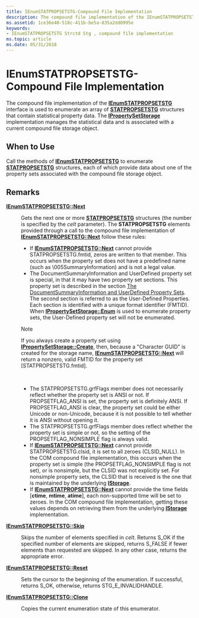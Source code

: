 ```yaml
---
title: IEnumSTATPROPSETSTG-Compound File Implementation
description: The compound file implementation of the IEnumSTATPROPSETSTG interface is used to enumerate an array of STATPROPSETSTG structures that contain statistical property data.
ms.assetid: 1ce36e40-518c-411b-be5a-835a2dd0995e
keywords:
- IEnumSTATPROPSETSTG Strctd Stg , compound file implementation
ms.topic: article
ms.date: 05/31/2018
---
```


# IEnumSTATPROPSETSTG-Compound File Implementation

The compound file implementation of the [**IEnumSTATPROPSETSTG**](/windows/win32/api/propidlbase/nn-propidlbase-ienumstatpropsetstg) interface is used to enumerate an array of [**STATPROPSETSTG**](/windows/win32/api/propidlbase/nn-propidlbase-ienumstatpropsetstg) structures that contain statistical property data. The [**IPropertySetStorage**](/windows/desktop/api/Propidl/nn-propidl-ipropertysetstorage) implementation manages the statistical data and is associated with a current compound file storage object.

## When to Use

Call the methods of [**IEnumSTATPROPSETSTG**](/windows/win32/api/propidlbase/nn-propidlbase-ienumstatpropsetstg) to enumerate [**STATPROPSETSTG**](/windows/win32/api/propidlbase/nn-propidlbase-ienumstatpropsetstg) structures, each of which provide data about one of the property sets associated with the compound file storage object.

## Remarks

<dl> <dt>

<span id="IEnumSTATPROPSETSTG__Next"></span><span id="ienumstatpropsetstg__next"></span><span id="IENUMSTATPROPSETSTG__NEXT"></span>[**IEnumSTATPROPSETSTG::Next**](/windows/win32/api/propidlbase/nn-propidlbase-ienumstatpropstg)
</dt> <dd>

Gets the next one or more [**STATPROPSETSTG**](/windows/win32/api/propidlbase/nn-propidlbase-ienumstatpropsetstg) structures (the number is specified by the *celt* parameter). The **STATPROPSETSTG** elements provided through a call to the compound file implementation of [**IEnumSTATPROPSETSTG::Next**](/windows/win32/api/propidlbase/nn-propidlbase-ienumstatpropstg) follow these rules:

-   If [**IEnumSTATPROPSETSTG::Next**](/windows/win32/api/propidlbase/nn-propidlbase-ienumstatpropstg) cannot provide STATPROPSETSTG.fmtid, zeros are written to that member. This occurs when the property set does not have a predefined name (such as \\005SummaryInformation) and is not a legal value.
-   The DocumentSummaryInformation and UserDefined property set is special, in that it may have two property set sections. This property set is described in the section [The DocumentSummaryInformation and UserDefined Property Sets](the-documentsummaryinformation-and-userdefined-property-sets.md). The second section is referred to as the User-Defined Properties. Each section is identified with a unique format identifier (FMTID). When [**IPropertySetStorage::Enum**](/windows/desktop/api/Propidl/nf-propidl-ipropertysetstorage-enum) is used to enumerate property sets, the User-Defined property set will not be enumerated.

> [!Note]  
> If you always create a property set using [**IPropertySetStorage::Create**](/windows/desktop/api/Propidl/nf-propidl-ipropertysetstorage-create), then, because a "Character GUID" is created for the storage name, [**IEnumSTATPROPSETSTG::Next**](/windows/win32/api/propidlbase/nn-propidlbase-ienumstatpropstg) will return a nonzero, valid FMTID for the property set \[STATPROPSETSTG.fmtid\].

 

-   The STATPROPSETSTG.grfFlags member does not necessarily reflect whether the property set is ANSI or not. If PROPSETFLAG\_ANSI is set, the property set is definitely ANSI. If PROPSETFLAG\_ANSI is clear, the property set could be either Unicode or non-Unicode, because it is not possible to tell whether it is ANSI without opening it.
-   The STATPROPSETSTG.grfFlags member does reflect whether the property set is simple or not, so the setting of the PROPSETFLAG\_NONSIMPLE flag is always valid.
-   If [**IEnumSTATPROPSETSTG::Next**](/windows/win32/api/propidlbase/nn-propidlbase-ienumstatpropstg) cannot provide STATPROPSETSTG.clsid, it is set to all zeroes (CLSID\_NULL). In the COM compound file implementation, this occurs when the property set is simple (the PROPSETFLAG\_NONSIMPLE flag is not set), or is nonsimple, but the CLSID was not explicitly set. For nonsimple property sets, the CLSID that is received is the one that is maintained by the underlying [**IStorage**](/windows/desktop/api/Objidl/nn-objidl-istorage).
-   If [**IEnumSTATPROPSETSTG::Next**](/windows/win32/api/propidlbase/nn-propidlbase-ienumstatpropstg) cannot provide the time fields \[**ctime**, **mtime**, **atime**\], each non-supported time will be set to zeroes. In the COM compound file implementation, getting these values depends on retrieving them from the underlying [**IStorage**](/windows/desktop/api/Objidl/nn-objidl-istorage) implementation.

</dd> <dt>

<span id="IEnumSTATPROPSETSTG__Skip"></span><span id="ienumstatpropsetstg__skip"></span><span id="IENUMSTATPROPSETSTG__SKIP"></span>[**IEnumSTATPROPSETSTG::Skip**](/windows/win32/api/propidlbase/nn-propidlbase-ienumstatpropsetstg)
</dt> <dd>

Skips the number of elements specified in *celt*. Returns S\_OK if the specified number of elements are skipped, returns S\_FALSE if fewer elements than requested are skipped. In any other case, returns the appropriate error.

</dd> <dt>

<span id="IEnumSTATPROPSETSTG__Reset"></span><span id="ienumstatpropsetstg__reset"></span><span id="IENUMSTATPROPSETSTG__RESET"></span>[**IEnumSTATPROPSETSTG::Reset**](/windows/win32/api/propidlbase/nn-propidlbase-ienumstatpropsetstg)
</dt> <dd>

Sets the cursor to the beginning of the enumeration. If successful, returns S\_OK, otherwise, returns STG\_E\_INVALIDHANDLE.

</dd> <dt>

<span id="IEnumSTATPROPSETSTG__Clone"></span><span id="ienumstatpropsetstg__clone"></span><span id="IENUMSTATPROPSETSTG__CLONE"></span>[**IEnumSTATPROPSETSTG::Clone**](/windows/win32/api/propidlbase/nn-propidlbase-ienumstatpropsetstg)
</dt> <dd>

Copies the current enumeration state of this enumerator.

</dd> </dl>

 

 